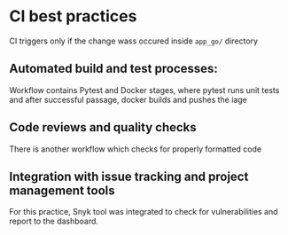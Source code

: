 # CI best practices

CI triggers only if the change wass occured inside `app_go/` directory

## Automated build and test processes:

Workflow contains Pytest and Docker stages, where pytest runs unit tests and after successful passage, docker builds and pushes the iage

## Code reviews and quality checks

There is another workflow which checks for properly formatted code

## Integration with issue tracking and project management tools

For this practice, Snyk tool was integrated to check for vulnerabilities and report to the dashboard.

